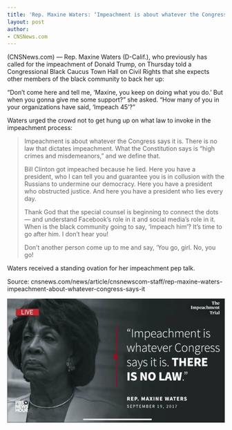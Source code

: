 ```yaml
---
title: 'Rep. Maxine Waters: ‘Impeachment is about whatever the Congress says it is’'
layout: post
author:
- CNSNews.com
---
```


(CNSNews.com) — Rep. Maxine Waters (D-Calif.), who previously has called for the impeachment of Donald Trump, on Thursday told a Congressional Black Caucus Town Hall on Civil Rights that she expects other members of the black community to back her up:

“Don’t come here and tell me, ‘Maxine, you keep on doing what you do.’ But when you gonna give me some support?” she asked. “How many of you in your organizations have said, ‘Impeach 45’?”

Waters urged the crowd not to get hung up on what law to invoke in the impeachment process:

> Impeachment is about whatever the Congress says it is. There is no law that dictates impeachment. What the Constitution says is “high crimes and misdemeanors,” and we define that.
>
> Bill Clinton got impeached because he lied. Here you have a president, who I can tell you and guarantee you is in collusion with the Russians to undermine our democracy. Here you have a president who obstructed justice. And here you have a president who lies every day.
>
> Thank God that the special counsel is beginning to connect the dots — and understand Facebook’s role in it and social media’s role in it. When is the black community going to say, ‘Impeach him’? It’s time to go after him. I don’t hear you!
>
> Don’t another person come up to me and say, ‘You go, girl. No, you go!

Waters received a standing ovation for her impeachment pep talk.

Source: cnsnews.com/news/article/cnsnewscom-staff/rep-maxine-waters-impeachment-about-whatever-congress-says-it

![Maxine Waters](/assets/maxine-waters.jpg)

